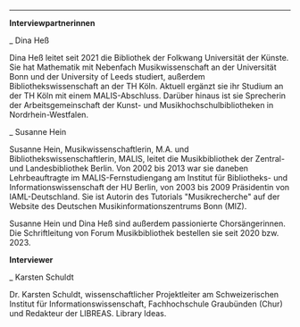 ---
**Interviewpartnerinnen**

\_ Dina Heß

Dina Heß leitet seit 2021 die Bibliothek der Folkwang Universität der Künste. 
Sie hat Mathematik mit Nebenfach Musikwissenschaft an der Universität Bonn und 
der University of Leeds studiert, außerdem Bibliothekswissenschaft an der TH Köln. 
Aktuell ergänzt sie ihr Studium an der TH Köln mit einem MALIS-Abschluss. Darüber 
hinaus ist sie Sprecherin der Arbeitsgemeinschaft der Kunst- und Musikhochschulbibliotheken 
in Nordrhein-Westfalen.

\_ Susanne Hein

Susanne Hein, Musikwissenschaftlerin, M.A. und Bibliothekswissenschaftlerin, MALIS, 
leitet die Musikbibliothek der Zentral- und Landesbibliothek Berlin. Von 2002 bis 2013 
war sie daneben Lehrbeauftragte im MALIS-Fernstudiengang am Institut für Bibliotheks- und Informationswissenschaft 
der HU Berlin, von 2003 bis 2009 Präsidentin von IAML-Deutschland. Sie ist Autorin des Tutorials 
"Musikrecherche" auf der Website des Deutschen Musikinformationszentrums Bonn (MIZ).

Susanne Hein und Dina Heß sind außerdem passionierte Chorsängerinnen. Die Schriftleitung von Forum 
Musikbibliothek bestellen sie seit 2020 bzw. 2023.

**Interviewer**

\_ Karsten Schuldt

Dr. Karsten Schuldt, wissenschaftlicher Projektleiter am Schweizerischen Institut für 
Informationswissenschaft, Fachhochschule Graubünden (Chur) und Redakteur der LIBREAS. Library Ideas.